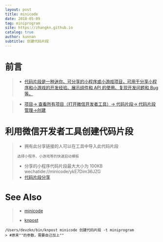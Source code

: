 ```yaml
---
layout: post
title: minicode
date: 2018-05-09
tag: miniprogram
site: https://zhangkn.github.io
catalog: true
author: kunnan
subtitle: 创建代码片段
---
```



# 前言

>* [代码片段是一种迷你、可分享的小程序或小游戏项目，可用于分享小程序和小游戏的开发经验、展示组件和 API 的使用、复现开发问题和 Bug 等。](https://mp.weixin.qq.com/debug/wxadoc/dev/devtools/devtools.html)
>

>* [项目-> 查看所有项目（打开微信开发者工具）-> 代码片段-> 代码片段管理->创建](https://developers.weixin.qq.com/miniprogram/dev/devtools/minicode.html)
>
>
>
>

# 利用微信开发者工具创建代码片段


>* 拥有此分享链接的人可以在工具中导入此代码片段
>```
>选择小程序、小游戏等的快速启动模板
>```
>* 分享的小程序代码片段最大大小为 100KB
>wechatide://minicode/ykE7Dim36JZG
>* [代码片段分享](wechatide://minicode/ykE7Dim36JZG)


# See Also 

>* [minicode](https://developers.weixin.qq.com/miniprogram/dev/devtools/minicode.html)
>
>
>* [knpost](https://github.com/zhangkn/KNBin/blob/master/knpost) 
>
```
/Users/devzkn/bin/knpost minicode 创建代码片段 -t miniprogram
> #原来""的参数，需要自己加上""
```

